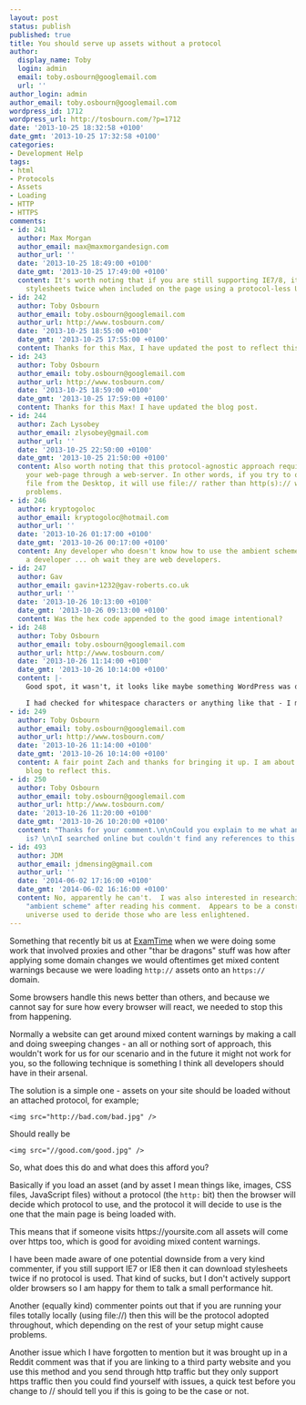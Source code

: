 ```yaml
---
layout: post
status: publish
published: true
title: You should serve up assets without a protocol
author:
  display_name: Toby
  login: admin
  email: toby.osbourn@googlemail.com
  url: ''
author_login: admin
author_email: toby.osbourn@googlemail.com
wordpress_id: 1712
wordpress_url: http://tosbourn.com/?p=1712
date: '2013-10-25 18:32:58 +0100'
date_gmt: '2013-10-25 17:32:58 +0100'
categories:
- Development Help
tags:
- html
- Protocols
- Assets
- Loading
- HTTP
- HTTPS
comments:
- id: 241
  author: Max Morgan
  author_email: max@maxmorgandesign.com
  author_url: ''
  date: '2013-10-25 18:49:00 +0100'
  date_gmt: '2013-10-25 17:49:00 +0100'
  content: It's worth noting that if you are still supporting IE7/8, it tends to download
    stylesheets twice when included on the page using a protocol-less URL.
- id: 242
  author: Toby Osbourn
  author_email: toby.osbourn@googlemail.com
  author_url: http://www.tosbourn.com/
  date: '2013-10-25 18:55:00 +0100'
  date_gmt: '2013-10-25 17:55:00 +0100'
  content: Thanks for this Max, I have updated the post to reflect this!
- id: 243
  author: Toby Osbourn
  author_email: toby.osbourn@googlemail.com
  author_url: http://www.tosbourn.com/
  date: '2013-10-25 18:59:00 +0100'
  date_gmt: '2013-10-25 17:59:00 +0100'
  content: Thanks for this Max! I have updated the blog post.
- id: 244
  author: Zach Lysobey
  author_email: zlysobey@gmail.com
  author_url: ''
  date: '2013-10-25 22:50:00 +0100'
  date_gmt: '2013-10-25 21:50:00 +0100'
  content: Also worth noting that this protocol-agnostic approach requires you serve
    your web-page through a web-server. In other words, if you try to open a .html
    file from the Desktop, it will use file:// rather than http(s):// which will cause
    problems.
- id: 246
  author: kryptogoloc
  author_email: kryptogoloc@hotmail.com
  author_url: ''
  date: '2013-10-26 01:17:00 +0100'
  date_gmt: '2013-10-26 00:17:00 +0100'
  content: Any developer who doesn't know how to use the ambient scheme is not really
    a developer ... oh wait they are web developers.
- id: 247
  author: Gav
  author_email: gavin+1232@gav-roberts.co.uk
  author_url: ''
  date: '2013-10-26 10:13:00 +0100'
  date_gmt: '2013-10-26 09:13:00 +0100'
  content: Was the hex code appended to the good image intentional?
- id: 248
  author: Toby Osbourn
  author_email: toby.osbourn@googlemail.com
  author_url: http://www.tosbourn.com/
  date: '2013-10-26 11:14:00 +0100'
  date_gmt: '2013-10-26 10:14:00 +0100'
  content: |-
    Good spot, it wasn't, it looks like maybe something WordPress was doing, basically every time I put a file extension in it was adding it, super weird.

    I had checked for whitespace characters or anything like that - I might investigate this more when I have time, but for now, thanks again for the spot!
- id: 249
  author: Toby Osbourn
  author_email: toby.osbourn@googlemail.com
  author_url: http://www.tosbourn.com/
  date: '2013-10-26 11:14:00 +0100'
  date_gmt: '2013-10-26 10:14:00 +0100'
  content: A fair point Zach and thanks for bringing it up. I am about to update the
    blog to reflect this.
- id: 250
  author: Toby Osbourn
  author_email: toby.osbourn@googlemail.com
  author_url: http://www.tosbourn.com/
  date: '2013-10-26 11:20:00 +0100'
  date_gmt: '2013-10-26 10:20:00 +0100'
  content: "Thanks for your comment.\n\nCould you explain to me what an ambient scheme
    is? \n\nI searched online but couldn't find any references to this term."
- id: 493
  author: JDM
  author_email: jdmensing@gmail.com
  author_url: ''
  date: '2014-06-02 17:16:00 +0100'
  date_gmt: '2014-06-02 16:16:00 +0100'
  content: No, apparently he can't.  I was also interested in researching this mystical
    "ambient scheme" after reading his comment.  Appears to be a construct of his
    universe used to deride those who are less enlightened.
---
```

<p>Something that recently bit us at <a href="https://examtime.com">ExamTime</a> when we were doing some work that involved proxies and other "thar be dragons" stuff was how after applying some domain changes we would oftentimes get mixed content warnings because we were loading <code>http://</code> assets onto an <code>https://</code> domain.</p>
<p>Some browsers handle this news better than others, and because we cannot say for sure how every browser will react, we needed to stop this from happening.</p>
<p>Normally a website can get around mixed content warnings by making a call and doing sweeping changes - an all or nothing sort of approach, this wouldn't work for us for our scenario and in the future it might not work for you, so the following technique is something I think all developers should have in their arsenal.</p>
<p>The solution is a simple one - assets on your site should be loaded without an attached protocol, for example;</p>
<pre><code>&lt;img src="http://bad.com/bad.jpg" /&gt;</code></pre>
<p>Should really be</p>
<pre><code>&lt;img src="//good.com/good&#46;jpg" /&gt;</code></pre>
<p>So, what does this do and what does this afford you?</p>
<p>Basically if you load an asset (and by asset I mean things like, images, CSS files, JavaScript files) without a protocol (the <code>http:</code> bit) then the browser will decide which protocol to use, and the protocol it will decide to use is the one that the main page is being loaded with.</p>
<p>This means that if someone visits https://yoursite.com all assets will come over https too, which is good for avoiding mixed content warnings.</p>
<p>I have been made aware of one potential downside from a very kind commenter, if you still support IE7 or IE8 then it can download stylesheets twice if no protocol is used. That kind of sucks, but I don't actively support older browsers so I am happy for them to talk a small performance hit.</p>
<p>Another (equally kind) commenter points out that if you are running your files totally locally (using file://) then this will be the protocol adopted throughout, which depending on the rest of your setup might cause problems.</p>
<p>Another issue which I have forgotten to mention but it was brought up in a Reddit comment was that if you are linking to a third party website and you use this method and you send through http traffic but they only support https traffic then you could find yourself with issues, a quick test before you change to // should tell you if this is going to be the case or not.</p>
